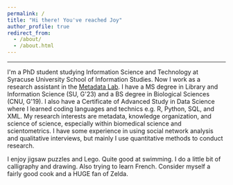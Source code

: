 ```yaml
---
permalink: /
title: "Hi there! You've reached Joy"
author_profile: true
redirect_from: 
  - /about/
  - /about.html
---
```


------
I'm a PhD student studying Information Science and Technology at Syracuse University School of Information Studies. Now I work as a research assistant in the <a href="https://lab.metadataetc.org/">Metadata Lab</a>. I have a MS degree in Library and Information Science (SU, G'23) and a BS degree in Biological Sciences (CNU, G'19). I also have a Certificate of Advanced Study in Data Science where I learned coding languages and technics e.g. R, Python, SQL, and XML. My research interests are metadata, knowledge organization, and science of science, especially within biomedical science and scientometrics. I have some experience in using social network analysis and qualitative interviews, but mainly I use quantitative methods to conduct research.

I enjoy jigsaw puzzles and Lego. Quite good at swimming. I do a little bit of calligraphy and drawing. Also trying to learn French. Consider myself a fairly good cook and a HUGE fan of Zelda.


